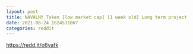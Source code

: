 ```yaml
--- 
layout: post 
title: NAVALNY Token [low market cap] [1 week old] Long term project 
date: 2021-06-24 1624531067 
categories: reddit 
--- 
```

https://redd.it/o6yafk